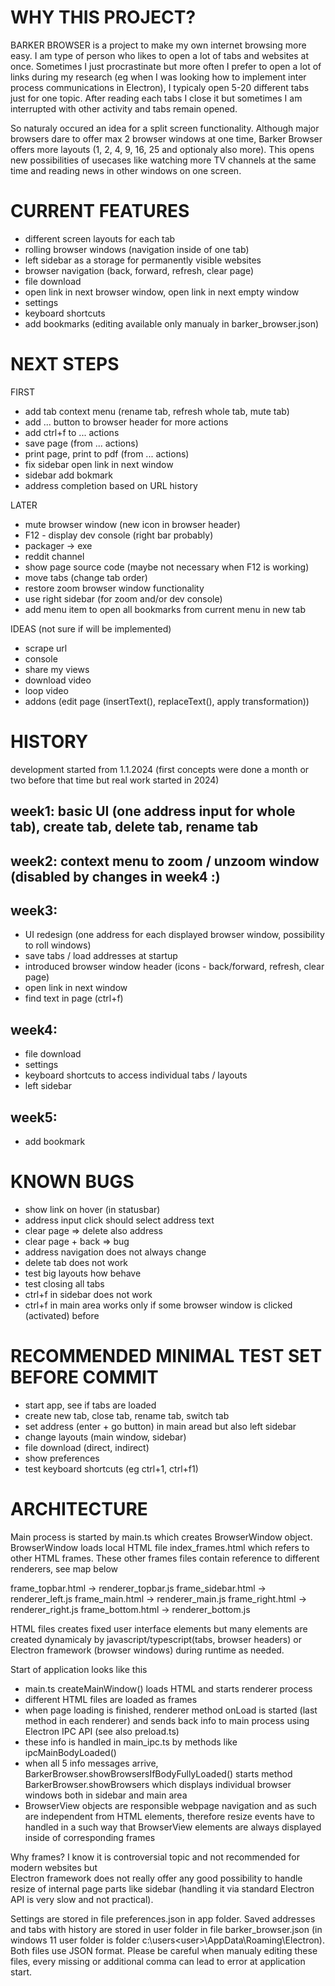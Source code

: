 
# WHY THIS PROJECT?  

BARKER BROWSER is a project to make my own internet browsing more easy. 
I am type of person who likes to open a lot of tabs and websites at once. 
Sometimes I just procrastinate but more often I prefer to open a lot of links 
during my research (eg when I was looking how to implement inter process
communications in Electron), I typicaly open 5-20 different tabs just for one topic. 
After reading each tabs I close it but sometimes I am interrupted 
with other activity and tabs remain opened.

So naturaly occured an idea for a split screen functionality. 
Although major browsers dare to offer max 2 browser windows at one time, 
Barker Browser offers more layouts (1, 2, 4, 9, 16, 25 and optionaly also more). 
This opens new possibilities of usecases like watching more TV channels at the same time 
and reading news in other windows on one screen.

# CURRENT FEATURES
- different screen layouts for each tab
- rolling browser windows (navigation inside of one tab)
- left sidebar as a storage for permanently visible websites
- browser navigation (back, forward, refresh, clear page)
- file download
- open link in next browser window, open link in next empty window
- settings
- keyboard shortcuts
- add bookmarks (editing available only manualy in barker_browser.json)

# NEXT STEPS
FIRST
- add tab context menu (rename tab, refresh whole tab, mute tab)
- add ... button to browser header for more actions
- add ctrl+f to ... actions
- save page (from ... actions)
- print page, print to pdf (from ... actions)
- fix sidebar open link in next window
- sidebar add bokmark
- address completion based on URL history

LATER
- mute browser window (new icon in browser header)
- F12 - display dev console (right bar probably)
- packager → exe
- reddit channel
- show page source code (maybe not necessary when F12 is working)
- move tabs (change tab order)
- restore zoom browser window functionality
- use right sidebar (for zoom and/or dev console)
- add menu item to open all bookmarks from current menu in new tab

IDEAS (not sure if will be implemented)
- scrape url
- console
- share my views
- download video
- loop video
- addons (edit page (insertText(), replaceText(), apply transformation))

# HISTORY
development started from 1.1.2024 
(first concepts were done a month or two before that time but real work started in 2024)

## week1: basic UI (one address input for whole tab), create tab, delete tab, rename tab
## week2: context menu to zoom / unzoom window (disabled by changes in week4 :)
## week3: 
- UI redesign (one address for each displayed browser window, possibility to roll windows)
- save tabs / load addresses at startup
- introduced browser window header (icons - back/forward, refresh, clear page)
- open link in next window
- find text in page (ctrl+f)
## week4: 
- file download
- settings
- keyboard shortcuts to access individual tabs / layouts
- left sidebar
## week5: 
- add bookmark

# KNOWN BUGS
- show link on hover (in statusbar)
- address input click should select address text
- clear page => delete also address
- clear page + back => bug
- address navigation does not always change
- delete tab does not work
- test big layouts how behave
- test closing all tabs
- ctrl+f in sidebar does not work
- ctrl+f in main area works only if some browser window is clicked (activated) before

# RECOMMENDED MINIMAL TEST SET BEFORE COMMIT
- start app, see if tabs are loaded
- create new tab, close tab, rename tab, switch tab
- set address (enter + go button) in main aread but also left sidebar
- change layouts (main window, sidebar)
- file download (direct, indirect)
- show preferences
- test keyboard shortcuts (eg ctrl+1, ctrl+f1)

# ARCHITECTURE

Main process is started by main.ts which creates BrowserWindow object.
BrowserWindow loads local HTML file index_frames.html which refers to other HTML frames. 
These other frames files contain reference to different renderers, see map below

frame_topbar.html   -> renderer_topbar.js
frame_sidebar.html  -> renderer_left.js
frame_main.html     -> renderer_main.js
frame_right.html    -> renderer_right.js
frame_bottom.html   -> renderer_bottom.js

HTML files creates fixed user interface elements but many elements are created 
dynamicaly by javascript/typescript(tabs, browser headers) or Electron framework 
(browser windows) during runtime as needed.

Start of application looks like this
- main.ts createMainWindow() loads HTML and starts renderer process
- different HTML files are loaded as frames
- when page loading is finished, renderer method onLoad is started 
  (last method in each renderer) and sends back info to main process 
  using Electron IPC API (see also preload.ts)
- these info is handled in main_ipc.ts by methods like ipcMainBodyLoaded()
- when all 5 info messages arrive, BarkerBrowser.showBrowsersIfBodyFullyLoaded() 
  starts method BarkerBrowser.showBrowsers which displays individual browser windows 
  both in sidebar and main area
- BrowserView objects are responsible webpage navigation and as such are independent 
  from HTML elements, therefore resize events have to handled in a such way that 
  BrowserView elements are always displayed inside of corresponding frames

Why frames? 
I know it is controversial topic and not recommended for modern websites but  
Electron framework does not really offer any good possibility to handle resize 
of internal page parts like sidebar (handling it via standard Electron API is 
very slow and not practical).

Settings are stored in file preferences.json in app folder.
Saved addresses and tabs with history are stored in user folder in file barker_browser.json
(in windows 11 user folder is folder c:\users\<user>\AppData\Roaming\Electron).
Both files use JSON format.
Please be careful when manualy editing these files, every missing or additional comma 
can lead to error at application start.

